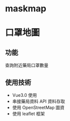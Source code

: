 # maskmap
# 口罩地圖
## 功能
查詢附近藥局口罩數量
## 使用技術
* Vue3.0 使用
* 串接藥局資料 API 資料存取
* 使用 OpenStreetMap 圖資
* 使用 leaflet 框架
